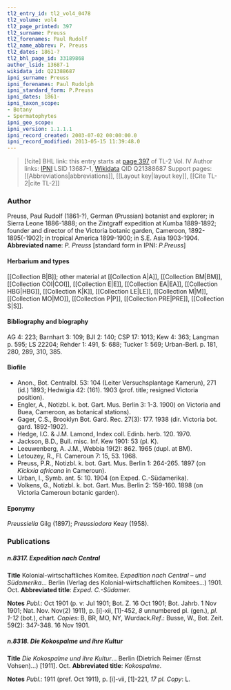 ```yaml
---
tl2_entry_id: tl2_vol4_0478
tl2_volume: vol4
tl2_page_printed: 397
tl2_surname: Preuss
tl2_forenames: Paul Rudolf
tl2_name_abbrev: P. Preuss
tl2_dates: 1861-?
tl2_bhl_page_id: 33189868
author_lsid: 13687-1
wikidata_id: Q21388687
ipni_surname: Preuss
ipni_forenames: Paul Rudolph
ipni_standard_form: P.Preuss
ipni_dates: 1861-
ipni_taxon_scope: 
- Botany
- Spermatophytes
ipni_geo_scope: 
ipni_version: 1.1.1.1
ipni_record_created: 2003-07-02 00:00:00.0
ipni_record_modified: 2013-05-15 11:39:48.0
---
```


> [!cite] BHL link: this entry starts at [page 397](https://www.biodiversitylibrary.org/page/33189868) of TL-2 Vol. IV
> Author links: [IPNI](https://www.ipni.org/a/13687-1) LSID 13687-1, [Wikidata](https://www.wikidata.org/wiki/Q21388687) QID Q21388687
> Support pages: [[Abbreviations|abbreviations]], [[Layout key|layout key]], [[Cite TL-2|cite TL-2]]

### Author

Preuss, Paul Rudolf (1861-?), German (Prussian) botanist and explorer; in Sierra Leone 1886-1888; on the Zintgraff expedition at Kumba 1889-1892; founder and director of the Victoria botanic garden, Cameroon, 1892-1895(-1902); in tropical America 1899-1900; in S.E. Asia 1903-1904. 
**Abbreviated name**: *P. Preuss* \[standard form in IPNI: *P.Preuss*\]

#### Herbarium and types

[[Collection B|B]]; other material at [[Collection A|A]], [[Collection BM|BM]], [[Collection COI|COI]], [[Collection E|E]], [[Collection EA|EA]], [[Collection HBG|HBG]], [[Collection K|K]], [[Collection LE|LE]], [[Collection M|M]], [[Collection MO|MO]], [[Collection P|P]], [[Collection PRE|PRE]], [[Collection S|S]].

#### Bibliography and biography

AG 4: 223; Barnhart 3: 109; BJI 2: 140; CSP 17: 1013; Kew 4: 363; Langman p. 595; LS 22204; Rehder 1: 491, 5: 688; Tucker 1: 569; Urban-Berl. p. 181, 280, 289, 310, 385.

#### Biofile

- Anon., Bot. Centralbl. 53: 104 (Leiter Versuchsplantage Kamerun), 271 (id.) 1893; Hedwigia 42: (161). 1903 (prof. title; resigned Victoria position).
- Engler, A., Notizbl. k. bot. Gart. Mus. Berlin 3: 1-3. 1900) on Victoria and Buea, Cameroon, as botanical stations).
- Gager, C.S., Brooklyn Bot. Gard. Rec. 27(3): 177. 1938 (dir. Victoria bot. gard. 1892-1902).
- Hedge, I.C. & J.M. Lamond, Index coll. Edinb. herb. 120. 1970.
- Jackson, B.D., Bull. misc. Inf. Kew 1901: 53 (pl. K).
- Leeuwenberg, A. J.M., Webbia 19(2): 862. 1965 (dupl. at BM).
- Letouzey, R., Fl. Cameroun 7: 15, 53. 1968.
- Preuss, P.R., Notizbl. k. bot. Gart. Mus. Berlin 1: 264-265. 1897 (on *Kickxia africana* in Cameroun).
- Urban, I., Symb. ant. 5: 10. 1904 (on Exped. C.-Südamerika).
- Volkens, G., Notizbl. k. bot. Gart. Mus. Berlin 2: 159-160. 1898 (on Victoria Cameroun botanic garden).

#### Eponymy

*Preussiella* Gilg (1897); *Preussiodora* Keay (1958).

### Publications

##### n.8317. Expedition nach Central

**Title**
Kolonial-wirtschaftliches Komitee. *Expedition nach Central* – *und Südamerika*... Berlin (Verlag des Kolonial-wirtschaftlichen Komitees...) 1901. Oct.
**Abbreviated title**: *Exped. C.-Südamer.*

**Notes**
*Publ*.: Oct 1901 (p. v: Jul 1901; Bot. Z. 16 Oct 1901; Bot. Jahrb. 1 Nov 1901; Nat. Nov.
Nov(2) 1911), p. \[i\]-xii, \[1\]-452, *8* unnumbered pl. (gen.), *pl. 1-12* (bot.), chart. *Copies*:
B, BR, MO, NY, Wurdack.*Ref*.: Busse, W., Bot. Zeit. 59(2): 347-348. 16 Nov 1901.

##### n.8318. Die Kokospalme und ihre Kultur

**Title**
*Die Kokospalme und ihre Kultur*... Berlin (Dietrich Reimer (Ernst Vohsen)...) \[1911\]. Oct.
**Abbreviated title**: *Kokospalme*.

**Notes**
*Publ*.: 1911 (pref. Oct 1911), p. \[i\]-vii, \[1\]-221, *17 pl. Copy*: L.

